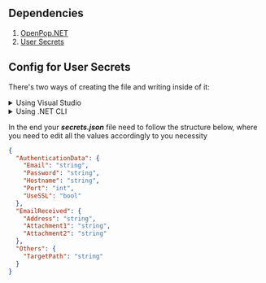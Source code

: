 ## Dependencies

1. [OpenPop.NET](https://hpop.sourceforge.net/)
2. [User Secrets](https://learn.microsoft.com/en-us/aspnet/core/security/app-secrets?view=aspnetcore-7.0&tabs=windows#secret-manager)

## Config for User Secrets

There's two ways of creating the file and writing inside of it:

<details>
  <summary>Using Visual Studio</summary>
  <p>    
    
    1. Right-click on the Solution Explorer
    2. Click on the option Manage User Secrets    
    
  </p>
</details>

<details>
  <summary>Using .NET CLI</summary>
  
  First you use the following command to create the file where it will be stored
  
  <p>    
    
   ```PowerShell
   dotnet user-secrets init
   ```
    
  </p>
  
  And adding another command to create a secret value inside the recent created file:
  
  <p>    
    
   ```PowerShell
   dotnet user-secrets set "MySecret" "12345"
   ```
    
  </p>
  
  After that, the file will look someting like this:
  
  <p>    
    
   ```json
  {
      "MySecret": "12345"
  }
  ```
    
  </p>
</details>

In the end your _**secrets.json**_ file need to follow the structure below, where you need to edit all the values accordingly to you necessity

```json
{
  "AuthenticationData": {
    "Email": "string",
    "Password": "string",
    "Hostname": "string",
    "Port": "int",
    "UseSSL": "bool"
  },
  "EmailReceived": {
    "Address": "string",
    "Attachment1": "string",
    "Attachment2": "string"
  },
  "Others": {
    "TargetPath": "string"
  }
}
```
